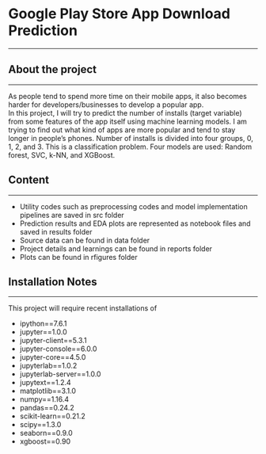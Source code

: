 # Google Play Store App Download Prediction
**********************************************************

## About the project
**********************************************************
As people tend to spend more time on their mobile apps, it also becomes harder for developers/businesses to develop a popular app.     
In this project, I will try to predict the number of installs (target variable) from some features of the app itself using machine learning models. I am trying to find out what kind of apps are more popular and tend to stay longer in people’s phones. Number of installs is divided into four groups, 0, 1, 2, and 3. This is a classification problem. Four models are used: Random forest, SVC, k-NN, and XGBoost. 


## Content
**********************************************************
* Utility codes such as preprocessing codes and model implementation pipelines are saved in src folder
* Prediction results and EDA plots are represented as notebook files and saved in results folder
* Source data can be found in data folder
* Project details and learnings can be found in reports folder
* Plots can be found in rfigures folder


## Installation Notes
**********************************************************
This project will require recent installations of
* ipython==7.6.1
* jupyter==1.0.0
* jupyter-client==5.3.1
* jupyter-console==6.0.0
* jupyter-core==4.5.0
* jupyterlab==1.0.2
* jupyterlab-server==1.0.0
* jupytext==1.2.4
* matplotlib==3.1.0
* numpy==1.16.4
* pandas==0.24.2
* scikit-learn==0.21.2
* scipy==1.3.0
* seaborn==0.9.0
* xgboost==0.90



